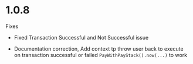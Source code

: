# 1.0.8

Fixes

- Fixed Transaction Successful and Not Successful issue

- Documentation correction, Add  context tp throw user back to execute on transaction successful or failed
```PayWithPayStack().now(...)``` to work
